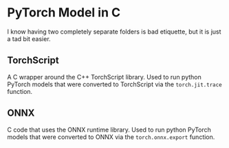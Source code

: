# PyTorch Model in C

I know having two completely separate folders is bad etiquette, but it is just a tad bit easier.

## TorchScript

A C wrapper around the C++ TorchScript library.
Used to run python PyTorch models that were converted to TorchScript via the `torch.jit.trace` function.

## ONNX

C code that uses the ONNX runtime library.
Used to run python PyTorch models that were converted to ONNX via the `torch.onnx.export` function.
